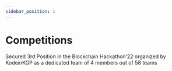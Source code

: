 ```yaml
---
sidebar_position: 1
---
```


# Competitions

Secured 3rd Position in the Blockchain Hackathon’22 organized by KodeinKGP as a dedicated team of 4 members out of 58 teams
